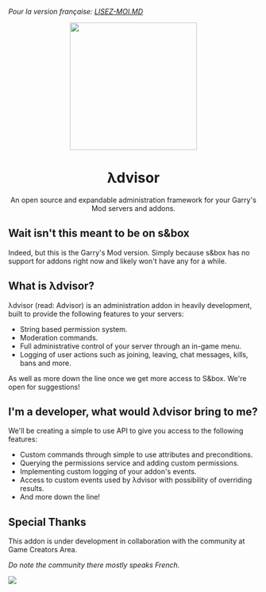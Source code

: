 *Pour la version française: [LISEZ-MOI.MD](https://github.com/game-creators-area/Advisor/blob/master/LISEZ-MOI.MD)*

<p align="center">
  <img width="256" height="256" src="https://user-images.githubusercontent.com/25248023/113520130-542d8d00-9591-11eb-8104-d5abd8ecb660.png">
</p>

<h1 align="center"> λdvisor </h1>
<p align="center"> An open source and expandable administration framework for your Garry's Mod servers and addons. </p>
<div />


## Wait isn't this meant to be on s&box

Indeed, but this is the Garry's Mod version. Simply because s&box has no support for addons right now and likely won't have any for a while.

## What is λdvisor?

λdvisor (read: Advisor) is an administration addon in heavily development, built to provide the following features to your servers:

- String based permission system.
- Moderation commands.
- Full administrative control of your server through an in-game menu.
- Logging of user actions such as joining, leaving, chat messages, kills, bans and more.

As well as more down the line once we get more access to S&box. We're open for suggestions!

## I'm a developer, what would λdvisor bring to me?

We'll be creating a simple to use API to give you access to the following features:

- Custom commands through simple to use attributes and preconditions.
- Querying the permissions service and adding custom permissions.
- Implementing custom logging of your addon's events.
- Access to custom events used by λdvisor with possibility of overriding results.
- And more down the line!

## Special Thanks

This addon is under development in collaboration with the community at Game Creators Area.

*Do note the community there mostly speaks French.*

[<img src="https://discordapp.com/api/guilds/223070469148901376/widget.png?style=banner1">](https://discord.gg/gca)
